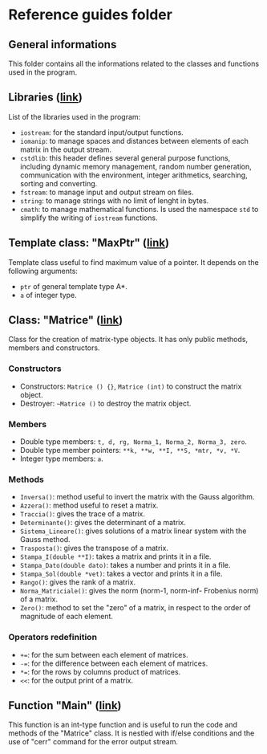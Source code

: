 # Reference guides folder

## General informations
This folder contains all the informations related to the classes and functions used in the program.

## Libraries ([link](https://github.com/JustWhit3/Matrix-Class/blob/master/Reference%20Guides/Libraries.c%2B%2B))
List of the libraries used in the program:
- `iostream`: for the standard input/output functions.
- `iomanip`: to manage spaces and distances between elements of each matrix in the output stream.
- `cstdlib`: this header defines several general purpose functions, including dynamic memory management, random number generation, communication with the environment, integer arithmetics, searching, sorting and converting.
- `fstream`: to manage input and output stream on files.
- `string`: to manage strings with no limit of lenght in bytes.
- `cmath`: to manage mathematical functions.
Is used the namespace `std` to simplify the writing of `iostream` functions.

## Template class: "MaxPtr" ([link](https://github.com/JustWhit3/Matrix-Class/blob/master/Reference%20Guides/templateClass_MaxPtr.c%2B%2B))
Template class useful to find maximum value of a pointer. It depends on the following arguments:
- `ptr` of general template type A*.
- `a` of integer type.

## Class: "Matrice" ([link](https://github.com/JustWhit3/Matrix-Class/blob/master/Reference%20Guides/Class_Matrice.c%2B%2B))
Class for the creation of matrix-type objects. It has only public methods, members and constructors.

### Constructors
- Constructors:  `Matrice () {}`, `Matrice (int)` to construct the matrix object.
- Destroyer: `~Matrice ()` to destroy the matrix object.

### Members
- Double type members: `t, d, rg, Norma_1, Norma_2, Norma_3, zero`.
- Double type member pointers: `**k, **w, **I, **S, *mtr, *v, *V`.
- Integer type members: `a`.

### Methods
- `Inversa()`: method useful to invert the matrix with the Gauss algorithm.
- `Azzera()`: method useful to reset a matrix.
- `Traccia()`: gives the trace of a matrix.
- `Determinante()`: gives the determinant of a matrix.
- `Sistema_Lineare()`: gives solutions of a matrix linear system with the Gauss method.
- `Trasposta()`: gives the transpose of a matrix.
- `Stampa_I(double **I)`: takes a matrix and prints it in a file.
- `Stampa_Dato(double dato)`: takes a number and prints it in a file.
- `Stampa_Sol(double *vet)`: takes a vector and prints it in a file.
- `Rango()`: gives the rank of a matrix.
- `Norma_Matriciale()`: gives the norm (norm-1, norm-inf- Frobenius norm) of a matrix.
- `Zero()`: method to set the "zero" of a matrix, in respect to the order of magnitude of each element.

### Operators redefinition
- `+=`: for the sum between each element of matrices.
- `-=`: for the difference between each element of matrices.
- `*=`: for the rows by columns product of matrices.
- `<<`: for the output print of a matrix.

## Function "Main" ([link](https://github.com/JustWhit3/Matrix-Class/blob/master/Reference%20Guides/Function_Main.c%2B%2B))
This function is an int-type function and is useful to run the code and methods of the "Matrice" class. It is nestled with if/else conditions and the use of "cerr" command for the error output stream.
